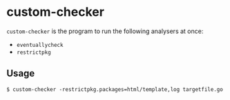 # custom-checker

`custom-checker` is the program to run the following analysers at once:
- `eventuallycheck`
- `restrictpkg`

## Usage

```console
$ custom-checker -restrictpkg.packages=html/template,log targetfile.go
```
